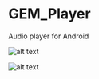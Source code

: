 # GEM_Player
Audio player for Android


![alt text](Screenshot_20181018-105945.png)


![alt text](Screenshot_20181018-111708.png)